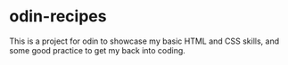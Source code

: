 # odin-recipes
This is a project for odin to showcase my basic HTML and CSS skills, and some good practice to get my back into coding.
